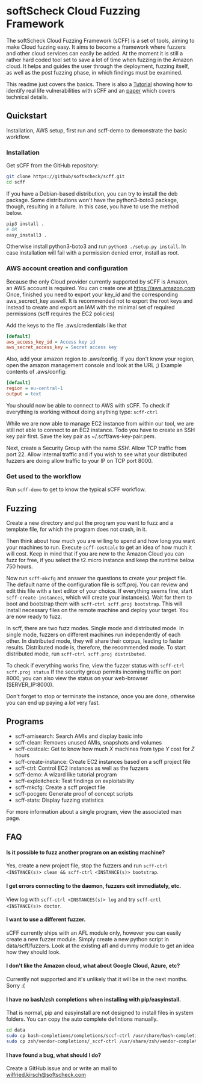 # softScheck Cloud Fuzzing Framework

The softScheck Cloud Fuzzing Framework (sCFF) is a set of tools, aiming to make
Cloud fuzzing easy. It aims to become a framework where fuzzers and other cloud
services can easily be added. At the moment it is still a rather hard coded
tool set to save a lot of time when fuzzing in the Amazon cloud. It helps and
guides the user through the deployment, fuzzing itself, as well as the post fuzzing phase, in which findings must be examined.

This readme just covers the basics. There is also a [Tutorial](https://www.softscheck.com/en/identifying-security-vulnerabilitis-with-cloud-fuzzing) showing how to identify real life vulnerabilities with sCFF and an 
[paper](https://www.softscheck.com/publications/Pohl_Kirsch_scff_paper_170405.pdf) which covers technical details.

## Quickstart

Installation, AWS setup, first run and scff-demo to demonstrate the basic workflow.

### Installation

Get sCFF from the GitHub repository:
```bash
git clone https://github/softscheck/scff.git
cd scff
```

If you have a Debian-based distribution, you can try to install the deb package. Some distributions won't have the
python3-boto3 package, though, resulting in a failure. In this case, you have to use the method below.

```bash
pip3 install .
# OR
easy_install3 . 
```
Otherwise install python3-boto3 and run `python3 ./setup.py install`.
In case installation will fail with a permission denied error, install as root.

### AWS account creation and configuration

Because the only Cloud provider currently supported by sCFF is Amazon, an AWS account is required. You can create one at <https://aws.amazon.com>
Once, finished you need to export your key_id and the corresponding aws_secrect_key aswell. It is recommended not to export the root keys and instead to create and export an IAM with the minimal set of required permissions (scff requires the EC2 policies)

Add the keys to the file .aws/credentials like that
```ini
[default]
aws_access_key_id = Access key id
aws_secret_access_key = Secret access key
```

Also, add your amazon region to .aws/config. If you don't know your region, open
the amazon management console and look at the URL ;)
Example contents of .aws/config:
```ini
[default]
region = eu-central-1
output = text
``` 

You should now be able to connect to AWS with sCFF. To check if everything is
working without doing anything type: `scff-ctrl`

While we are now able to manage EC2 instance from within our tool, we are still
not able to connect to an EC2 instance. Todo you have to create an SSH key pair first.
Save the key pair as ~/.scff/aws-key-pair.pem.

Next, create a Security Group with the name *SSH*. Allow TCP traffic from port 22.
Allow internal traffic and if you wish to see what your distributed fuzzers are
doing allow traffic to your IP on TCP port 8000.

### Get used to the workflow

Run `scff-demo` to get to know the typical sCFF workflow.


## Fuzzing

Create a new directory and put the program you want to fuzz and a template file, for which the program
does not crash, in it.

Then think about how much you are willing to spend and how long you want your machines to run. Execute `scff-costcalc` to get an idea of how much it will cost. Keep in mind that if you are new to the Amazon Cloud you can fuzz for free, if you select the t2.micro instance and keep the runtime below 750 hours.

Now run `scff-mkcfg` and answer the questions to create your project file. The
default name of the configuration file is scff.proj. You can review and edit this
file with a text editor of your choice. If everything seems fine, start 
`scff-create-instances`, which will create your instance(s). Wait for them to boot
and bootstrap them with `scff-ctrl scff.proj bootstrap`. This will install necessary
files on the remote machine and deploy your target. You are now ready to fuzz.

In scff, there are two fuzz modes. Single mode and distributed mode. In single mode,
fuzzers on different machines run independently of each other. In distributed mode, they
will share their corpus, leading to faster results. Distributed mode is, therefore, the recommended mode. To start distributed mode, run `scff-ctrl scff.proj distributed`.

To check if everything works fine, view the fuzzer status with
`scff-ctrl scff.proj status` If the security group permits incoming traffic on port 8000, you can also view the status on your web-browser (SERVER_IP:8000).

Don't forget to stop or terminate the instance, once you are done, otherwise you
can end up paying a *lot* very fast.


## Programs

* scff-amisearch: Search AMIs and display basic info
* scff-clean: Removes unused AMIs, snapshots and volumes
* scff-costcalc: Get to know how much *X* machines from type *Y* cost for *Z* hours
* scff-create-instance: Create EC2 instances based on a scff project file
* scff-ctrl: Control EC2 instances as well as the fuzzers
* scff-demo: A wizard like tutorial program
* scff-exploitcheck: Test findings on exploitability
* scff-mkcfg: Create a scff project file
* scff-pocgen: Generate proof of concept scripts
* scff-stats: Display fuzzing statistics

For more information about a single program, view the associated man page.

## FAQ

#### Is it possible to fuzz another program on an existing machine?
Yes, create a new project file, stop the fuzzers and run `scff-ctrl <INSTANCE(s)> clean && scff-ctrl <INSTANCE(s)> bootstrap`.

#### I get errors connecting to the daemon, fuzzers exit immediately, etc.
View log with `scff-ctrl <INSTANCES(s)> log` and try `scff-crtl <INSTANCE(s)> doctor`.

#### I want to use a different fuzzer.
sCFF currently ships with an AFL module only, however you can easily create
a new fuzzer module. Simply create a new python script in data/scff/fuzzers.
Look at the existing afl and dummy module to get an idea how they should look.

#### I don't like the Amazon cloud, what about Google Cloud, Azure, etc?
Currently not supported and it's unlikely that it will be in the next months. Sorry :(

#### I have no bash/zsh completions when installing with pip/easyinstall.
That is normal, pip and easyinstall are not designed to install files in system folders. You can copy the auto complete defintions manually.

```bash
cd data
sudo cp bash-completions/completions/sccf-ctrl /usr/share/bash-completions/completions
sudo cp zsh/vendor-completions/_sccf-ctrl /usr/share/zsh/vendor-completions
```

#### I have found a bug, what should I do?
Create a GitHub issue and or write an mail to wilfried.kirsch@softscheck.com

